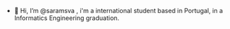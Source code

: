 - 👋 Hi, I’m @saramsva , i'm a international student based in Portugal, in a Informatics Engineering graduation.

<!---
saramsva/saramsva is a ✨ special ✨ repository because its `README.md` (this file) appears on your GitHub profile.
You can click the Preview link to take a look at your changes.
--->
